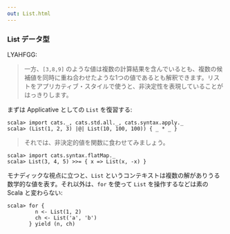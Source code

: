 ```yaml
---
out: List.html
---
```


### List データ型

LYAHFGG:

> 一方、`[3,8,9]` のような値は複数の計算結果を含んでいるとも、複数の候補値を同時に重ね合わせたような1つの値であるとも解釈できます。リストをアプリカティブ・スタイルで使うと、非決定性を表現していることがはっきりします。

まずは Applicative としての `List` を復習する:

```console:new
scala> import cats._, cats.std.all._, cats.syntax.apply._
scala> (List(1, 2, 3) |@| List(10, 100, 100)) { _ * _ }
```

> それでは、非決定的値を関数に食わせてみましょう。

```console
scala> import cats.syntax.flatMap._
scala> List(3, 4, 5) >>= { x => List(x, -x) }
```

モナディックな視点に立つと、`List` というコンテキストは複数の解がありうる数学的な値を表す。それ以外は、`for` を使って `List` を操作するなどは素の Scala と変わらない:

```console
scala> for {
         n <- List(1, 2)
         ch <- List('a', 'b')
       } yield (n, ch)
```
